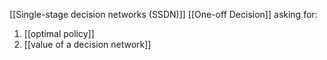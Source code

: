 [[Single-stage decision networks (SSDN)]] [[One-off Decision]] asking for:
1. [[optimal policy]]
2. [[value of a decision network]]
